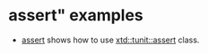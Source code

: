 # assert" examples

* [assert](assert/README.md) shows how to use [xtd::tunit::assert](../../../src/xtd.tunit/include/xtd/console_unit_test.h) class.
